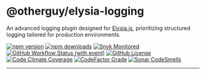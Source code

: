 # @otherguy/elysia-logging

An advanced logging plugin designed for [Elysia.js](https://elysiajs.com), prioritizing structured logging tailored for production environments.

<p align="center">

  [![npm version](https://img.shields.io/npm/v/%40otherguy/elysia-logging?style=for-the-badge&logo=npm)](https://www.npmjs.com/package/@otherguy/elysia-logging)
  [![npm downloads](https://img.shields.io/npm/dm/%40otherguy/elysia-logging?style=for-the-badge&logo=npm)](https://www.npmjs.com/package/@otherguy/elysia-logging)
  [![Snyk Monitored](https://img.shields.io/badge/Snyk-Monitored-8A2BE2?style=for-the-badge&logo=snyk)](https://snyk.io/test/github/otherguy/elysia-logging)
  [![GitHub Workflow Status (with event)](https://img.shields.io/github/actions/workflow/status/otherguy/elysia-logging/ci.yml?event=push&style=for-the-badge&logo=github)](https://github.com/otherguy/elysia-logging/actions/workflows/ci.yml)
  [![GitHub License](https://img.shields.io/github/license/otherguy/elysia-logging?style=for-the-badge)](https://github.com/otherguy/elysia-logging/blob/main/LICENSE.md)
  [![Code Climate Coverage](https://img.shields.io/codeclimate/coverage/otherguy/elysia-logging?style=for-the-badge&logo=codeclimate)](https://codeclimate.com/github/otherguy/elysia-logging)
  [![CodeFactor Grade](https://img.shields.io/codefactor/grade/github/otherguy/elysia-logging?style=for-the-badge&logo=codefactor)](https://www.codefactor.io/repository/github/otherguy/elysia-logging/)
  [![Sonar CodeSmells](https://img.shields.io/sonar/violations/elysia-logging/main?server=https%3A%2F%2Fsonarcloud.io&style=for-the-badge&logo=sonarcloud&label=Code%20Smells)](https://sonarcloud.io/project/overview?id=elysia-logging)

</p>

---
